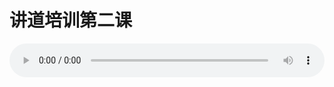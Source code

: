 # 讲道培训第二课

<audio style="width: 100%;" preload="false" controls controlslist="nodownload"><source src="//cdn.wechat.edu.pl/audio/mp3/old/25014.mp3" type="audio/mpeg">Your browser does not support the audio element.</audio>


